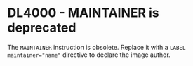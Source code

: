 # DL4000 - MAINTAINER is deprecated

The `MAINTAINER` instruction is obsolete. Replace it with a `LABEL maintainer="name"` directive to declare the image author.
